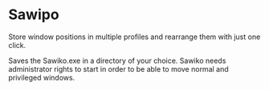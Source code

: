 # Sawipo
Store window positions in multiple profiles and rearrange them with just one click.

Saves the Sawiko.exe in a directory of your choice.
Sawiko needs administrator rights to start in order to be able to move normal and privileged windows.
